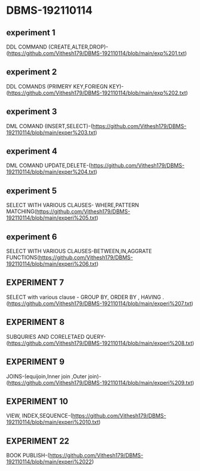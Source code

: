 # DBMS-192110114
## experiment 1
DDL COMMAND (CREATE,ALTER,DROP)-(https://github.com/Vithesh179/DBMS-192110114/blob/main/exp%201.txt)
## experiment 2
DDL COMANDS (PRIMERY KEY,FORIEGN KEY)-(https://github.com/Vithesh179/DBMS-192110114/blob/main/exp%202.txt)
## experiment 3
DML COMAND (INSERT,SELECT)-(https://github.com/Vithesh179/DBMS-192110114/blob/main/exper%203.txt)
## experiment 4
DML COMAND UPDATE,DELETE-(https://github.com/Vithesh179/DBMS-192110114/blob/main/exper%204.txt)
## experiment 5
SELECT WITH VARIOUS CLAUSES- WHERE,PATTERN MATCHING(https://github.com/Vithesh179/DBMS-192110114/blob/main/experi%205.txt)
## experiment 6
SELECT WITH VARIOUS CLAUSES-BETWEEN,IN,AGGRATE FUNCTIONS(https://github.com/Vithesh179/DBMS-192110114/blob/main/experi%206.txt)
## EXPERIMENT 7
SELECT with various clause - GROUP BY, ORDER BY , HAVING .(https://github.com/Vithesh179/DBMS-192110114/blob/main/experi%207.txt)
## EXPERIMENT 8
SUBQURIES AND CORELETAED QUERY-(https://github.com/Vithesh179/DBMS-192110114/blob/main/experi%208.txt)
## EXPERIMENT 9
JOINS-(equijoin,Inner join ,Outer join)-(https://github.com/Vithesh179/DBMS-192110114/blob/main/experi%209.txt)
## EXPERIMENT 10
VIEW, INDEX,SEQUENCE-(https://github.com/Vithesh179/DBMS-192110114/blob/main/experi%2010.txt)
## EXPERIMENT 22
BOOK PUBLISH-(https://github.com/Vithesh179/DBMS-192110114/blob/main/experi%2022)

       
       




